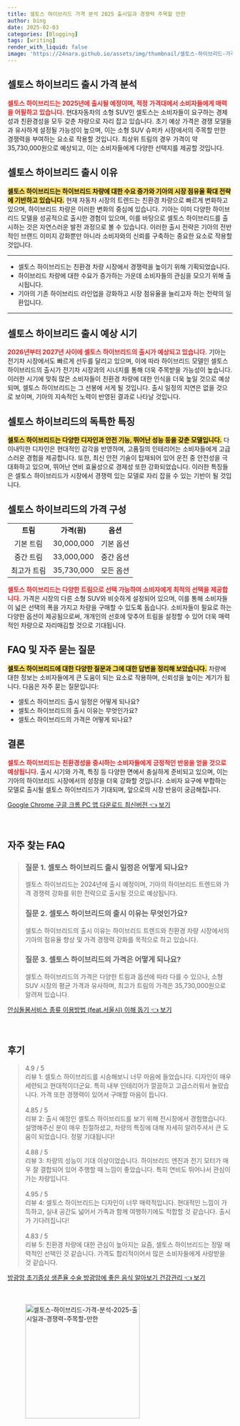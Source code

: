 ```yaml
---
title: 셀토스 하이브리드 가격 분석 2025 출시일과 경쟁력 주목할 만한
author: bing
date: 2025-02-03
categories: [Blogging]
tags: [writing]
render_with_liquid: false
image: 'https://24nara.github.io/assets/img/thumbnail/셀토스-하이브리드-가격-분석-2025-출시일과-경쟁력-주목할-만한.webp'
---
```



<h2 id='셀토스 하이브리드 출시 가격 분석'>셀토스 하이브리드 출시 가격 분석</h2>

<p><b><span style="color: #ee2323;">셀토스 하이브리드는 2025년에 출시될 예정이며, 적정 가격대에서 소비자들에게 매력을 어필하고 있습니다.</span></b> 현대자동차의 소형 SUV인 셀토스는 소비자들이 요구하는 경제성과 친환경성을 모두 갖춘 차량으로 자리 잡고 있습니다. 초기 예상 가격은 경쟁 모델들과 유사하게 설정될 가능성이 높으며, 이는 소형 SUV 슈퍼카 시장에서의 주목할 만한 경쟁력을 부여하는 요소로 작용할 것입니다. 최상위 트림의 경우 가격이 약 35,730,000원으로 예상되고, 이는 소비자들에게 다양한 선택지를 제공할 것입니다.</p>

<h2 id='셀토스 하이브리드 출시 이유'>셀토스 하이브리드 출시 이유</h2>

<p><b><span style="background-color: #ffe066;">셀토스 하이브리드는 하이브리드 차량에 대한 수요 증가와 기아의 시장 점유율 확대 전략에 기반하고 있습니다.</span></b> 현재 자동차 시장의 트렌드는 친환경 차량으로 빠르게 변화하고 있으며, 하이브리드 차량은 이러한 변화의 중심에 있습니다. 기아는 이미 다양한 하이브리드 모델을 성공적으로 출시한 경험이 있으며, 이를 바탕으로 셀토스 하이브리드를 출시하는 것은 자연스러운 발전 과정으로 볼 수 있습니다. 이러한 출시 전략은 기아의 전반적인 브랜드 이미지 강화뿐만 아니라 소비자와의 신뢰를 구축하는 중요한 요소로 작용할 것입니다.</p>

<hr />

<ul>
    <li>셀토스 하이브리드는 친환경 차량 시장에서 경쟁력을 높이기 위해 기획되었습니다.</li>
    <li>하이브리드 차량에 대한 수요가 증가하는 가운데 소비자들의 관심을 모으기 위해 출시됩니다.</li>
    <li>기아의 기존 하이브리드 라인업을 강화하고 시장 점유율을 늘리고자 하는 전략의 일환입니다.</li>
</ul>

<hr />

<h2 id='셀토스 하이브리드 출시 예상 시기'>셀토스 하이브리드 출시 예상 시기</h2>

<p><b><span style="color: #ee2323;">2026년부터 2027년 사이에 셀토스 하이브리드의 출시가 예상되고 있습니다.</span></b> 기아는 전기차 시장에서도 빠르게 선두를 달리고 있으며, 이에 따라 하이브리드 모델인 셀토스 하이브리드의 출시가 전기차 시장과의 시너지를 통해 더욱 주목받을 가능성이 높습니다. 이러한 시기에 맞춰 많은 소비자들이 친환경 차량에 대한 인식을 더욱 높일 것으로 예상되며, 셀토스 하이브리드는 그 선봉에 서게 될 것입니다. 출시 일정의 지연은 없을 것으로 보이며, 기아의 지속적인 노력이 반영된 결과로 나타날 것입니다.</p>

<h2 id='셀토스 하이브리드의 독특한 특징'>셀토스 하이브리드의 독특한 특징</h2>

<p><b><span style="background-color: #ffe066;">셀토스 하이브리드는 다양한 디자인과 안전 기능, 뛰어난 성능 등을 갖춘 모델입니다.</span></b> 다이내믹한 디자인은 현대적인 감각을 반영하며, 고품질의 인테리어는 소비자들에게 고급스러운 경험을 제공합니다. 또한, 최신 안전 기술이 탑재되어 있어 운전 중 안전성을 극대화하고 있으며, 뛰어난 연비 효율성으로 경제성 또한 강화되었습니다. 이러한 특징들은 셀토스 하이브리드가 시장에서 경쟁력 있는 모델로 자리 잡을 수 있는 기반이 될 것입니다.</p>

<h2 id='셀토스 하이브리드의 가격 구성'>셀토스 하이브리드의 가격 구성</h2>

<table>
    <tr>
        <td style="text-align: center; height: 17px;"><b>트림</b></td>
        <td style="text-align: center; height: 17px;"><b>가격(원)</b></td>
        <td style="text-align: center; height: 17px;"><b>옵션</b></td>
    </tr>
    <tr>
        <td style="text-align: center; height: 17px;">기본 트림</td>
        <td style="text-align: center; height: 17px;">30,000,000</td>
        <td style="text-align: center; height: 17px;">기본 옵션</td>
    </tr>
    <tr>
        <td style="text-align: center; height: 17px;">중간 트림</td>
        <td style="text-align: center; height: 17px;">33,000,000</td>
        <td style="text-align: center; height: 17px;">중간 옵션</td>
    </tr>
    <tr>
        <td style="text-align: center; height: 17px;">최고가 트림</td>
        <td style="text-align: center; height: 17px;">35,730,000</td>
        <td style="text-align: center; height: 17px;">모든 옵션</td>
    </tr>
</table>

<p><b><span style="color: #ee2323;">셀토스 하이브리드는 다양한 트림으로 선택 가능하여 소비자에게 최적의 선택을 제공합니다.</span></b> 가격은 시장의 다른 소형 SUV와 비슷하게 설정되어 있으며, 이를 통해 소비자들이 넓은 선택의 폭을 가지고 차량을 구매할 수 있도록 돕습니다. 소비자들이 필요로 하는 다양한 옵션이 제공됨으로써, 개개인의 선호에 맞추어 트림을 설정할 수 있어 더욱 매력적인 차량으로 자리매김할 것으로 기대됩니다.</p>

<h2 id='FAQ 및 자주 묻는 질문'>FAQ 및 자주 묻는 질문</h2>

<p><b><span style="background-color: #ffe066;">셀토스 하이브리드에 대한 다양한 질문과 그에 대한 답변을 정리해 보았습니다.</span></b> 차량에 대한 정보는 소비자들에게 큰 도움이 되는 요소로 작용하며, 신뢰성을 높이는 계기가 됩니다. 다음은 자주 묻는 질문입니다:</p>

<ul>
    <li>셀토스 하이브리드 출시 일정은 어떻게 되나요?</li>
    <li>셀토스 하이브리드의 출시 이유는 무엇인가요?</li>
    <li>셀토스 하이브리드의 가격은 어떻게 되나요?</li>
</ul>

<h2 id='결론'>결론</h2>

<p><b><span style="color: #ee2323;">셀토스 하이브리드는 친환경성을 중시하는 소비자들에게 긍정적인 반응을 얻을 것으로 예상됩니다.</span></b> 출시 시기와 가격, 특징 등 다양한 면에서 충실하게 준비되고 있으며, 이는 기아의 하이브리드 시장에서의 성장을 더욱 강화할 것입니다. 소비자 요구에 부합하는 모델로 출시될 셀토스 하이브리드가 기대되며, 앞으로의 시장 반응이 궁금해집니다.</p>


<p><a class="click-button" title="Google Chrome 구글 크롬 PC 앱 다운로드 최신버전" href="https://24nara.github.io/posts/Google-Chrome-%EA%B5%AC%EA%B8%80-%ED%81%AC%EB%A1%AC-PC-%EC%95%B1-%EB%8B%A4%EC%9A%B4%EB%A1%9C%EB%93%9C-%EC%B5%9C%EC%8B%A0%EB%B2%84%EC%A0%84/" rel="dofollow">Google Chrome 구글 크롬 PC 앱 다운로드 최신버전 👈 보기</a></p><br>
<h2 id='자주_찾는_FAQ'>자주 찾는 FAQ</h2>
<div itemscope="" itemtype="https://schema.org/FAQPage"> 
<blockquote> 
<div itemscope="" itemprop="mainEntity" itemtype="https://schema.org/Question"> 
<h3 itemprop="name">질문 1. 셀토스 하이브리드 출시 일정은 어떻게 되나요?</h3> 
<div itemscope="" itemprop="acceptedAnswer" itemtype="https://schema.org/Answer"> 
<span itemprop="text"> 
<p>셀토스 하이브리드는 2024년에 출시 예정이며, 기아의 하이브리드 트렌드와 가격 경쟁력 강화를 위한 전략으로 출시될 것으로 예상됩니다.</p> 
</span> 
</div> 
</div> 

<div itemscope="" itemprop="mainEntity" itemtype="https://schema.org/Question"> 
<h3 itemprop="name">질문 2. 셀토스 하이브리드의 출시 이유는 무엇인가요?</h3> 
<div itemscope="" itemprop="acceptedAnswer" itemtype="https://schema.org/Answer"> 
<span itemprop="text"> 
<p>셀토스 하이브리드의 출시 이유는 하이브리드 트렌드와 친환경 차량 시장에서의 기아의 점유율 향상 및 가격 경쟁력 강화를 목적으로 하고 있습니다.</p> 
</span> 
</div> 
</div> 

<div itemscope="" itemprop="mainEntity" itemtype="https://schema.org/Question"> 
<h3 itemprop="name">질문 3. 셀토스 하이브리드의 가격은 어떻게 되나요?</h3> 
<div itemscope="" itemprop="acceptedAnswer" itemtype="https://schema.org/Answer"> 
<span itemprop="text"> 
<p>셀토스 하이브리드의 가격은 다양한 트림과 옵션에 따라 다를 수 있으나, 소형 SUV 시장의 평균 가격과 유사하며, 최고가 트림의 가격은 35,730,000원으로 알려져 있습니다.</p> 
</span> 
</div> 
</div> 
</blockquote> 
</div>
<p><a class="click-button" title="안심돌봄서비스 종류 이용방법 (feat.서울시) 이해 돕기" href="https://24nara.github.io/posts/%EC%95%88%EC%8B%AC%EB%8F%8C%EB%B4%84%EC%84%9C%EB%B9%84%EC%8A%A4-%EC%A2%85%EB%A5%98-%EC%9D%B4%EC%9A%A9%EB%B0%A9%EB%B2%95-(feat.%EC%84%9C%EC%9A%B8%EC%8B%9C)-%EC%9D%B4%ED%95%B4-%EB%8F%95%EA%B8%B0/" rel="dofollow">안심돌봄서비스 종류 이용방법 (feat.서울시) 이해 돕기 👈 보기</a></p><br>
<h2 id='후기'>후기</h2>
<div itemscope itemtype="https://schema.org/Product">
  <blockquote>
  <div itemprop="review" itemscope itemtype="https://schema.org/Review">
      <div itemprop="reviewRating" itemscope itemtype="https://schema.org/Rating"> <span itemprop="ratingValue">4.9</span> / <span itemprop="bestRating">5</span> </div>
      <span itemprop="reviewBody">리뷰 1: 셀토스 하이브리드를 시승해보니 너무 마음에 들었습니다. 디자인이 매우 세련되고 현대적이더군요. 특히 내부 인테리어가 깔끔하고 고급스러워서 놀랐습니다. 가격 또한 경쟁력이 있어서 구매할 마음이 듭니다.</span>
  </div>
  <br>
  <div itemprop="review" itemscope itemtype="https://schema.org/Review">
      <div itemprop="reviewRating" itemscope itemtype="https://schema.org/Rating"> <span itemprop="ratingValue">4.85</span> / <span itemprop="bestRating">5</span> </div>
      <span itemprop="reviewBody">리뷰 2: 출시 예정인 셀토스 하이브리드를 보기 위해 전시장에서 경험했습니다. 설명해주신 분이 매우 친절하셨고, 차량의 특징에 대해 자세히 알려주셔서 큰 도움이 되었습니다. 정말 기대됩니다!</span>
  </div>
  <br>
  <div itemprop="review" itemscope itemtype="https://schema.org/Review">
      <div itemprop="reviewRating" itemscope itemtype="https://schema.org/Rating"> <span itemprop="ratingValue">4.88</span> / <span itemprop="bestRating">5</span> </div>
      <span itemprop="reviewBody">리뷰 3: 차량의 성능이 기대 이상이었습니다. 하이브리드 엔진과 전기 모터가 매우 잘 결합되어 있어 주행할 때 느낌이 좋았습니다. 특히 연비도 뛰어나서 관심이 가는 차량입니다.</span>
  </div>
  <br>
  <div itemprop="review" itemscope itemtype="https://schema.org/Review">
      <div itemprop="reviewRating" itemscope itemtype="https://schema.org/Rating"> <span itemprop="ratingValue">4.95</span> / <span itemprop="bestRating">5</span> </div>
      <span itemprop="reviewBody">리뷰 4: 셀토스 하이브리드는 디자인이 너무 매력적입니다. 현대적인 느낌이 가득하고, 실내 공간도 넓어서 가족과 함께 여행하기에도 적합할 것 같습니다. 출시가 기다려집니다!</span>
  </div>
  <br>
  <div itemprop="review" itemscope itemtype="https://schema.org/Review">
      <div itemprop="reviewRating" itemscope itemtype="https://schema.org/Rating"> <span itemprop="ratingValue">4.83</span> / <span itemprop="bestRating">5</span> </div>
      <span itemprop="reviewBody">리뷰 5: 친환경 차량에 대한 관심이 높아지는 요즘, 셀토스 하이브리드는 정말 매력적인 선택인 것 같습니다. 가격도 합리적이어서 많은 소비자들에게 사랑받을 것 같습니다.</span>
  </div>
  </blockquote>
</div>
<p><a class="click-button" title="방광암 초기증상 생존율 수술 방광암에 좋은 음식 알아보기 건강관리" href="https://24nara.github.io/posts/%EB%B0%A9%EA%B4%91%EC%95%94-%EC%B4%88%EA%B8%B0%EC%A6%9D%EC%83%81-%EC%83%9D%EC%A1%B4%EC%9C%A8-%EC%88%98%EC%88%A0-%EB%B0%A9%EA%B4%91%EC%95%94%EC%97%90-%EC%A2%8B%EC%9D%80-%EC%9D%8C%EC%8B%9D-%EC%95%8C%EC%95%84%EB%B3%B4%EA%B8%B0-%EA%B1%B4%EA%B0%95%EA%B4%80%EB%A6%AC/" rel="dofollow">방광암 초기증상 생존율 수술 방광암에 좋은 음식 알아보기 건강관리 👈 보기</a></p><br>
<figure class="image"><img src="https://24nara.github.io/assets/img/thumbnail/셀토스-하이브리드-가격-분석-2025-출시일과-경쟁력-주목할-만한.webp" alt="셀토스-하이브리드-가격-분석-2025-출시일과-경쟁력-주목할-만한" width="256" height="256"></figure>
